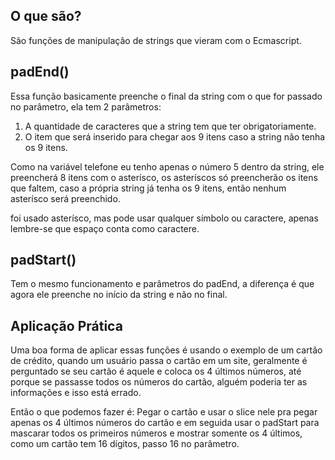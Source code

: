 ## O que são?

São funções de manipulação de strings que vieram com o Ecmascript.

## padEnd()

Essa função basicamente preenche o final da string com o que for passado no parâmetro, ela tem 2 parâmetros:

1. A quantidade de caracteres que a string tem que ter obrigatoriamente.
2. O item que será inserido para chegar aos 9 itens caso a string não tenha os 9 itens.

Como na variável telefone eu tenho apenas o número 5 dentro da string, ele preencherá 8 itens com o asterísco, os asteríscos só preencherão os itens que faltem, caso a própria string já tenha os 9 itens, então nenhum asterísco será preenchido.

foi usado asterísco, mas pode usar qualquer símbolo ou caractere, apenas lembre-se que espaço conta como caractere.

## padStart()

Tem o mesmo funcionamento e parâmetros do padEnd, a diferença é que agora ele preenche no início da string e não no final.

## Aplicação Prática

Uma boa forma de aplicar essas funções é usando o exemplo de um cartão de crédito, quando um usuário passa o cartão em um site, geralmente é perguntado se seu cartão é aquele e coloca os 4 últimos números, até porque se passasse todos os números do cartão, alguém poderia ter as informações e isso está errado.

Então o que podemos fazer é:
Pegar o cartão e usar o slice nele pra pegar apenas os 4 últimos números do cartão e em seguida usar o padStart para mascarar todos os primeiros números e mostrar somente os 4 últimos, como um cartão tem 16 dígitos, passo 16 no parâmetro.
